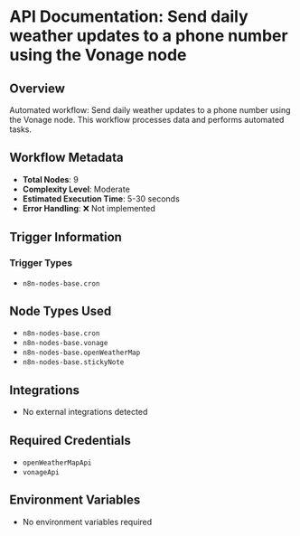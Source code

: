 # API Documentation: Send daily weather updates to a phone number using the Vonage node

## Overview
Automated workflow: Send daily weather updates to a phone number using the Vonage node. This workflow processes data and performs automated tasks.

## Workflow Metadata
- **Total Nodes**: 9
- **Complexity Level**: Moderate
- **Estimated Execution Time**: 5-30 seconds
- **Error Handling**: ❌ Not implemented

## Trigger Information
### Trigger Types
- `n8n-nodes-base.cron`

## Node Types Used
- `n8n-nodes-base.cron`
- `n8n-nodes-base.vonage`
- `n8n-nodes-base.openWeatherMap`
- `n8n-nodes-base.stickyNote`

## Integrations
- No external integrations detected

## Required Credentials
- `openWeatherMapApi`
- `vonageApi`

## Environment Variables
- No environment variables required
